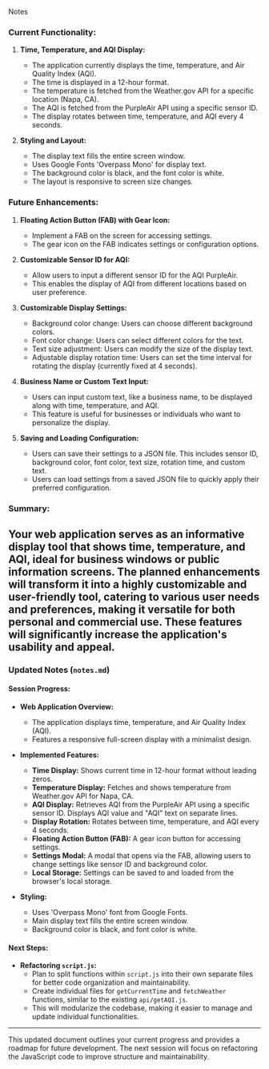 Notes

### Current Functionality:
1. **Time, Temperature, and AQI Display:**
   - The application currently displays the time, temperature, and Air Quality Index (AQI).
   - The time is displayed in a 12-hour format.
   - The temperature is fetched from the Weather.gov API for a specific location (Napa, CA).
   - The AQI is fetched from the PurpleAir API using a specific sensor ID.
   - The display rotates between time, temperature, and AQI every 4 seconds.

2. **Styling and Layout:**
   - The display text fills the entire screen window.
   - Uses Google Fonts 'Overpass Mono' for display text.
   - The background color is black, and the font color is white.
   - The layout is responsive to screen size changes.

### Future Enhancements:
1. **Floating Action Button (FAB) with Gear Icon:**
   - Implement a FAB on the screen for accessing settings.
   - The gear icon on the FAB indicates settings or configuration options.

2. **Customizable Sensor ID for AQI:**
   - Allow users to input a different sensor ID for the AQI PurpleAir.
   - This enables the display of AQI from different locations based on user preference.

3. **Customizable Display Settings:**
   - Background color change: Users can choose different background colors.
   - Font color change: Users can select different colors for the text.
   - Text size adjustment: Users can modify the size of the display text.
   - Adjustable display rotation time: Users can set the time interval for rotating the display (currently fixed at 4 seconds).

4. **Business Name or Custom Text Input:**
   - Users can input custom text, like a business name, to be displayed along with time, temperature, and AQI.
   - This feature is useful for businesses or individuals who want to personalize the display.

5. **Saving and Loading Configuration:**
   - Users can save their settings to a JSON file. This includes sensor ID, background color, font color, text size, rotation time, and custom text.
   - Users can load settings from a saved JSON file to quickly apply their preferred configuration.


### Summary:
Your web application serves as an informative display tool that shows time, temperature, and AQI, ideal for business windows or public information screens. The planned enhancements will transform it into a highly customizable and user-friendly tool, catering to various user needs and preferences, making it versatile for both personal and commercial use. These features will significantly increase the application's usability and appeal.
---

### Updated Notes (`notes.md`)

#### Session Progress:

- **Web Application Overview:**
  - The application displays time, temperature, and Air Quality Index (AQI).
  - Features a responsive full-screen display with a minimalist design.

- **Implemented Features:**
  - **Time Display:** Shows current time in 12-hour format without leading zeros.
  - **Temperature Display:** Fetches and shows temperature from Weather.gov API for Napa, CA.
  - **AQI Display:** Retrieves AQI from the PurpleAir API using a specific sensor ID. Displays AQI value and "AQI" text on separate lines.
  - **Display Rotation:** Rotates between time, temperature, and AQI every 4 seconds.
  - **Floating Action Button (FAB):** A gear icon button for accessing settings.
  - **Settings Modal:** A modal that opens via the FAB, allowing users to change settings like sensor ID and background color.
  - **Local Storage:** Settings can be saved to and loaded from the browser's local storage.

- **Styling:**
  - Uses 'Overpass Mono' font from Google Fonts.
  - Main display text fills the entire screen window.
  - Background color is black, and font color is white.

#### Next Steps:

- **Refactoring `script.js`:**
  - Plan to split functions within `script.js` into their own separate files for better code organization and maintainability.
  - Create individual files for `getCurrentTime` and `fetchWeather` functions, similar to the existing `api/getAQI.js`.
  - This will modularize the codebase, making it easier to manage and update individual functionalities.


---

This updated document outlines your current progress and provides a roadmap for future development. The next session will focus on refactoring the JavaScript code to improve structure and maintainability.